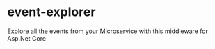 # event-explorer
Explore all the events from your Microservice with this middleware for Asp.Net Core

